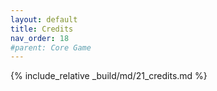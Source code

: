 ```yaml
---
layout: default
title: Credits
nav_order: 18
#parent: Core Game
---
```

{% include_relative _build/md/21_credits.md %}